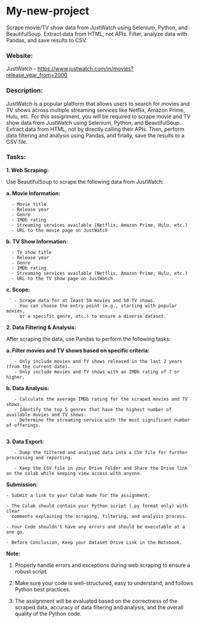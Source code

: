 # My-new-project
Scrape movie/TV show data from JustWatch using Selenium, Python, and BeautifulSoup. Extract data from HTML, not APIs. Filter, analyze data with Pandas, and save results to CSV.


### **Website:**
JustWatch -  https://www.justwatch.com/in/movies?release_year_from=2000


### **Description:**

JustWatch is a popular platform that allows users to search for movies and TV shows across multiple streaming services like Netflix, Amazon Prime, Hulu, etc. For this assignment, you will be required to scrape movie and TV show data from JustWatch using Selenium, Python, and BeautifulSoup. Extract data from HTML, not by directly calling their APIs. Then, perform data filtering and analysis using Pandas, and finally, save the results to a CSV file.

### **Tasks:**

**1. Web Scraping:**

Use BeautifulSoup to scrape the following data from JustWatch:

   **a. Movie Information:**

      - Movie title
      - Release year
      - Genre
      - IMDb rating
      - Streaming services available (Netflix, Amazon Prime, Hulu, etc.)
      - URL to the movie page on JustWatch

   **b. TV Show Information:**

      - TV show title
      - Release year
      - Genre
      - IMDb rating
      - Streaming services available (Netflix, Amazon Prime, Hulu, etc.)
      - URL to the TV show page on JustWatch

  **c. Scope:**

```
 ` - Scrape data for at least 50 movies and 50 TV shows.
   - You can choose the entry point (e.g., starting with popular movies,
     or a specific genre, etc.) to ensure a diverse dataset.`

```


**2. Data Filtering & Analysis:**

   After scraping the data, use Pandas to perform the following tasks:

   **a. Filter movies and TV shows based on specific criteria:**

   ```
      - Only include movies and TV shows released in the last 2 years (from the current date).
      - Only include movies and TV shows with an IMDb rating of 7 or higher.
```

   **b. Data Analysis:**

   ```
      - Calculate the average IMDb rating for the scraped movies and TV shows.
      - Identify the top 5 genres that have the highest number of available movies and TV shows.
      - Determine the streaming service with the most significant number of offerings.
      
   ```   

**3. Data Export:**

```
   - Dump the filtered and analysed data into a CSV file for further processing and reporting.

   - Keep the CSV file in your Drive Folder and Share the Drive link on the colab while keeping view access with anyone.
```

**Submission:**
```
- Submit a link to your Colab made for the assignment.

- The Colab should contain your Python script (.py format only) with clear
  comments explaining the scraping, filtering, and analysis process.

- Your Code shouldn't have any errors and should be executable at a one go.

- Before Conclusion, Keep your Dataset Drive Link in the Notebook.
```



**Note:**

1. Properly handle errors and exceptions during web scraping to ensure a robust script.

2. Make sure your code is well-structured, easy to understand, and follows Python best practices.

3. The assignment will be evaluated based on the correctness of the scraped data, accuracy of data filtering and analysis, and the overall quality of the Python code.






